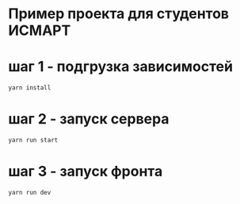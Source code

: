 # Пример проекта для студентов ИСМАРТ

# шаг 1 - подгрузка зависимостей
```
yarn install
```

# шаг 2 - запуск сервера
```
yarn run start
```

# шаг 3 - запуск фронта
```
yarn run dev
```
